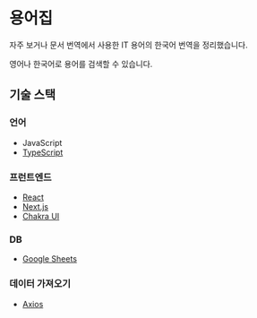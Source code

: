 # 용어집

자주 보거나 문서 번역에서 사용한 IT 용어의 한국어 번역을 정리했습니다.

영어나 한국어로 용어를 검색할 수 있습니다.

## 기술 스택

### 언어

- JavaScript
- [TypeScript](https://www.typescriptlang.org/)

### 프런트엔드

- [React](https://reactjs.org/)
- [Next.js](https://nextjs.org/)
- [Chakra UI](https://chakra-ui.com/)

### DB

- [Google Sheets](https://about.google/intl/sheets/)

### 데이터 가져오기

- [Axios](https://axios-http.com/)
